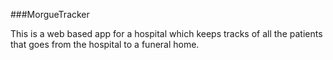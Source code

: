 ###MorgueTracker

This is a web based app for a hospital which keeps tracks of all the patients that goes from the hospital to a funeral home.
